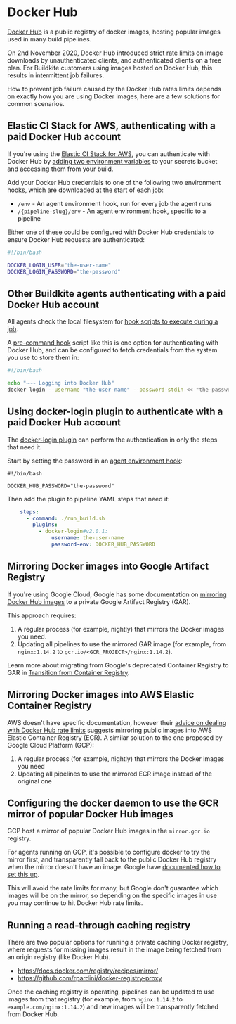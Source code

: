 # Docker Hub

[Docker Hub](https://hub.docker.com/) is a public registry of docker images,
hosting popular images used in many build pipelines.

On 2nd November 2020, Docker Hub introduced [strict rate
limits](https://docs.docker.com/docker-hub/download-rate-limit/) on image
downloads by unauthenticated clients, and authenticated clients on a free plan.
For Buildkite customers using images hosted on Docker Hub, this results in intermittent job failures.

How to prevent job failure caused by the Docker Hub rates limits depends on exactly how you are using Docker images, here are a few solutions for common scenarios.

## Elastic CI Stack for AWS, authenticating with a paid Docker Hub account

If you're using the [Elastic CI Stack for AWS](https://github.com/buildkite/elastic-ci-stack-for-aws), you can authenticate with Docker Hub by [adding two
environment variables](https://github.com/buildkite/elastic-ci-stack-for-aws#docker-registry-support) to your secrets
bucket and accessing them from your build.

Add your Docker Hub credentials to one of the following two environment hooks, which are downloaded at the start of each job:

- `/env` - An agent environment hook, run for every job the agent runs
- `/{pipeline-slug}/env` - An agent environment hook, specific to a pipeline

Either one of these could be configured with Docker Hub credentials to ensure
Docker Hub requests are authenticated:

```bash
#!/bin/bash

DOCKER_LOGIN_USER="the-user-name"
DOCKER_LOGIN_PASSWORD="the-password"
```

## Other Buildkite agents authenticating with a paid Docker Hub account

All agents check the local filesystem for [hook scripts to execute during a job](/docs/agent/v3/hooks).

A [pre-command hook](/docs/agent/v3/hooks#job-lifecycle-hooks) script like this is one option for authenticating with Docker Hub, and can be configured to fetch credentials from the system you use to store them in:

```bash
#!/bin/bash

echo "~~~ Logging into Docker Hub"
docker login --username "the-user-name" --password-stdin << "the-password"
```

## Using docker-login plugin to authenticate with a paid Docker Hub account

The [docker-login plugin](https://github.com/buildkite-plugins/docker-login-buildkite-plugin/) can perform the authentication in only the steps that need it.

Start by setting the password in an [agent environment hook](/docs/agent/v3/hooks):

    #!/bin/bash

    DOCKER_HUB_PASSWORD="the-password"

Then add the plugin to pipeline YAML steps that need it:

```yaml
    steps:
      - command: ./run_build.sh
        plugins:
          - docker-login#v2.0.1:
              username: the-user-name
              password-env: DOCKER_HUB_PASSWORD
```

## Mirroring Docker images into Google Artifact Registry

If you're using Google Cloud, Google has some documentation on [mirroring
Docker Hub images](https://cloud.google.com/artifact-registry/docs/docker/migrate-external-containers) to a private Google Artifact Registry (GAR).

This approach requires:

1. A regular process (for example, nightly) that mirrors the Docker images you need.
1. Updating all pipelines to use the mirrored GAR image (for example, from `nginx:1.14.2` to `gcr.io/<GCR_PROJECT>/nginx:1.14.2`).

Learn more about migrating from Google's deprecated Container Registry to GAR in [Transition from Container Registry](https://cloud.google.com/artifact-registry/docs/transition/transition-from-gcr).

## Mirroring Docker images into AWS Elastic Container Registry

AWS doesn't have specific documentation, however their [advice on dealing with
Docker Hub rate limits](https://aws.amazon.com/blogs/containers/advice-for-customers-dealing-with-docker-hub-rate-limits-and-a-coming-soon-announcement/) suggests mirroring public images into AWS Elastic
Container Registry (ECR). A similar solution to the one proposed by Google Cloud Platform (GCP):

1. A regular process (for example, nightly) that mirrors the Docker images you need
1. Updating all pipelines to use the mirrored ECR image instead of the original one

## Configuring the docker daemon to use the GCR mirror of popular Docker Hub images

GCP host a mirror of popular Docker Hub images in the `mirror.gcr.io` registry.

For agents running on GCP, it's possible to configure docker to try the mirror
first, and transparently fall back to the public Docker Hub registry when the
mirror doesn't have an image. Google have [documented how to set this
up](https://cloud.google.com/container-registry/docs/pulling-cached-images).

This will avoid the rate limits for many, but Google don't
guarantee which images will be on the mirror, so depending on the specific
images in use you may continue to hit Docker Hub rate limits.

## Running a read-through caching registry

There are two popular options for running a private caching Docker registry,
where requests for missing images result in the image being fetched from an
origin registry (like Docker Hub).

- https://docs.docker.com/registry/recipes/mirror/
- https://github.com/rpardini/docker-registry-proxy

Once the caching registry is operating, pipelines can be updated to use images
from that registry (for example, from `nginx:1.14.2` to `example.com/nginx:1.14.2`) and
new images will be transparently fetched from Docker Hub.
